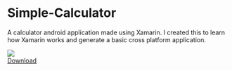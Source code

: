 # Simple-Calculator
A calculator android application made using Xamarin. I created this to learn how Xamarin works and generate a basic cross platform application.

<a href="http://github.com/rahulkchoudhry/Simple-Calculator\installer\com.rahulkchoudhry.simple_calculator.apk"> <img src="https://img.icons8.com/dusk/64/000000/download.png"/> <br/> Download </a>
